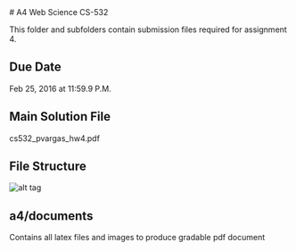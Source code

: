 <snippet>
  <content>
# A4 Web Science CS-532

This folder and subfolders contain submission files required for assignment 4.

## Due Date

Feb 25, 2016 at 11:59.9 P.M.

## Main Solution File

cs532_pvargas_hw4.pdf

## File Structure

![alt tag](https://github.com/phvargas/cs532-s16/blob/master/a04/documents/images/a4folder.png)

## a4/documents

Contains all latex files and images to produce gradable pdf document

</content>
  <tabTrigger></tabTrigger>
</snippet>
